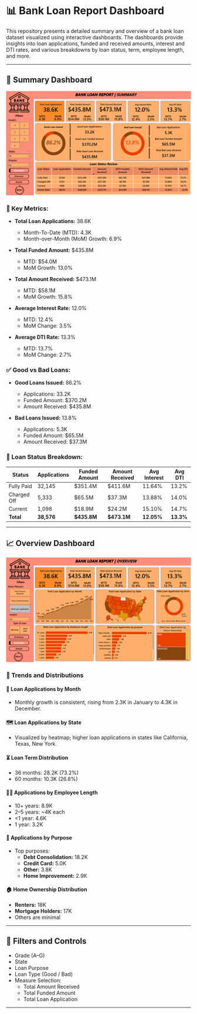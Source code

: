 # 📊 Bank Loan Report Dashboard

This repository presents a detailed summary and overview of a bank loan dataset visualized using interactive dashboards. The dashboards provide insights into loan applications, funded and received amounts, interest and DTI rates, and various breakdowns by loan status, term, employee length, and more.

---

## 🧾 Summary Dashboard

![Summary Dashboard](https://github.com/Evans-01/Bank-Loan-Analysis/blob/fdff3e37c132310f1923def2053ed88c2abd239c/Bank%20Loan%20Report%20Summary.png) <!-- Replace with actual image path if needed -->

### 🔹 Key Metrics:
- **Total Loan Applications:** 38.6K  
  - Month-To-Date (MTD): 4.3K  
  - Month-over-Month (MoM) Growth: 6.9%
  
- **Total Funded Amount:** $435.8M  
  - MTD: $54.0M  
  - MoM Growth: 13.0%

- **Total Amount Received:** $473.1M  
  - MTD: $58.1M  
  - MoM Growth: 15.8%

- **Average Interest Rate:** 12.0%  
  - MTD: 12.4%  
  - MoM Change: 3.5%

- **Average DTI Rate:** 13.3%  
  - MTD: 13.7%  
  - MoM Change: 2.7%

### ✅ Good vs Bad Loans:
- **Good Loans Issued:** 86.2%  
  - Applications: 33.2K  
  - Funded Amount: $370.2M  
  - Amount Received: $435.8M

- **Bad Loans Issued:** 13.8%  
  - Applications: 5.3K  
  - Funded Amount: $65.5M  
  - Amount Received: $37.3M

### 📌 Loan Status Breakdown:
| Status      | Applications | Funded Amount | Amount Received | Avg Interest | Avg DTI |
|-------------|--------------|----------------|------------------|---------------|----------|
| Fully Paid  | 32,145       | $351.4M        | $411.6M          | 11.64%        | 13.2%    |
| Charged Off | 5,333        | $65.5M         | $37.3M           | 13.88%        | 14.0%    |
| Current     | 1,098        | $18.9M         | $24.2M           | 15.10%        | 14.7%    |
| **Total**   | **38,576**   | **$435.8M**    | **$473.1M**      | **12.05%**    | **13.3%** |

---

## 📈 Overview Dashboard

![Overview Dashboard](https://github.com/Evans-01/Bank-Loan-Analysis/blob/49bab5d662a5625882a14058ed0011b22aae90ea/Bank%20Loan%20Report%20Overview.png) <!-- Replace with actual image path if needed -->

### 🔹 Trends and Distributions

#### 📅 Loan Applications by Month
- Monthly growth is consistent, rising from 2.3K in January to 4.3K in December.

#### 🗺️ Loan Applications by State
- Visualized by heatmap; higher loan applications in states like California, Texas, New York.

#### ⏳ Loan Term Distribution
- 36 months: 28.2K (73.2%)
- 60 months: 10.3K (26.8%)

#### 🧑‍💼 Applications by Employee Length
- 10+ years: 8.9K
- 2–5 years: ~4K each
- <1 year: 4.6K
- 1 year: 3.2K

#### 🎯 Applications by Purpose
- Top purposes:
  - **Debt Consolidation:** 18.2K
  - **Credit Card:** 5.0K
  - **Other:** 3.8K
  - **Home Improvement:** 2.9K

#### 🏠 Home Ownership Distribution
- **Renters:** 18K
- **Mortgage Holders:** 17K
- Others are minimal

---

## 🧰 Filters and Controls
- Grade (A–G)
- State
- Loan Purpose
- Loan Type (Good / Bad)
- Measure Selection:  
  - Total Amount Received  
  - Total Funded Amount  
  - Total Loan Application  

---
